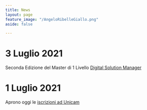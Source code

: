 ```yaml
---
title: News
layout: page
feature_image: "/AngeloRibelleGiallo.png"
aside: false

---
```


# 3 Luglio 2021 <br>
Seconda Edizione del Master di 1 Livello [Digital Solution Manager](https://digitalsolutionsmanager.unicam.it/index.html)


# 1 Luglio 2021 <br>
Aprono oggi le [iscrizioni ad Unicam](http://www.unicam.it/pressroom/notizie/aperte-le-iscrizioni-ad-unicam-lanno-accademico-2021-22)
